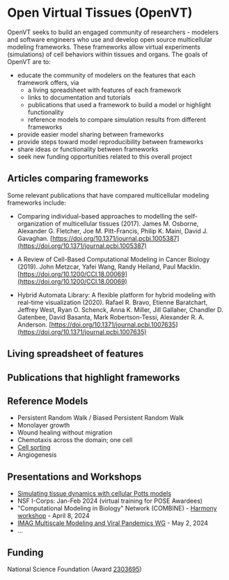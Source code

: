 # Open Virtual Tissues (OpenVT)

OpenVT seeks to build an engaged community of researchers - modelers and software engineers who use and develop open source multicellular modeling frameworks. These frameworks allow virtual experiments (simulations) of cell behaviors within tissues and organs. The goals of OpenVT are to:

* educate the community of modelers on the features that each framework offers, via
  - a living spreadsheet with features of each framework
  - links to documentation and tutorials
  - publications that used a framework to build a model or highlight functionality
  - reference models to compare simulation results from different frameworks
* provide easier model sharing between frameworks
* provide steps toward model reproducibility between frameworks
* share ideas or functionality between frameworks
* seek new funding opportunities related to this overall project

## Articles comparing frameworks

Some relevant publications that have compared multicellular modeling frameworks include: 

* Comparing individual-based approaches to modelling the self-organization of multicellular tissues (2017).
    James M. Osborne, Alexander G. Fletcher, Joe M. Pitt-Francis, Philip K. Maini, David J. Gavaghan. [https://doi.org/10.1371/journal.pcbi.1005387](https://doi.org/10.1371/journal.pcbi.1005387)
  
* A Review of Cell-Based Computational Modeling in Cancer Biology (2019).
    John Metzcar, Yafei Wang, Randy Heiland, Paul Macklin. [https://doi.org/10.1200/CCI.18.00069](https://doi.org/10.1200/CCI.18.00069)

* Hybrid Automata Library: A flexible platform for hybrid modeling with real-time visualization (2020).
Rafael R. Bravo, Etienne Baratchart, Jeffrey West, Ryan O. Schenck, Anna K. Miller, Jill Gallaher, Chandler D. Gatenbee, David Basanta, Mark Robertson-Tessi, Alexander R. A. Anderson. [https://doi.org/10.1371/journal.pcbi.1007635](https://doi.org/10.1371/journal.pcbi.1007635)

## Living spreadsheet of features

## Publications that highlight frameworks

## Reference Models

* Persistent Random Walk / Biased Persistent Random Walk
* Monolayer growth
* Wound healing without migration
* Chemotaxis across the domain; one cell
* [Cell sorting](./ref_models/cellsort/cellsort.md)
* Angiogenesis

## Presentations and Workshops

* [Simulating tissue dynamics with cellular Potts models](https://www.lorentzcenter.nl/simulating-tissue-dynamics-with-cellular-potts-models.html)
* NSF I-Corps: Jan-Feb 2024 (virtual training for POSE Awardees)
* "Computational Modeling in Biology" Network (COMBINE) - [Harmony workshop](https://co.mbine.org/author/harmony-2024/) - April 8, 2024
* [IMAG Multiscale Modeling and Viral Pandemics WG](https://github.com/OpenVT/OpenVT-Edu/blob/main/slides/OpenVT-IMAG-WG-May2-2024.pdf) - May 2, 2024
* ...
  
## Funding

National Science Foundation (Award [2303695](https://www.nsf.gov/awardsearch/showAward?AWD_ID=2303695))
